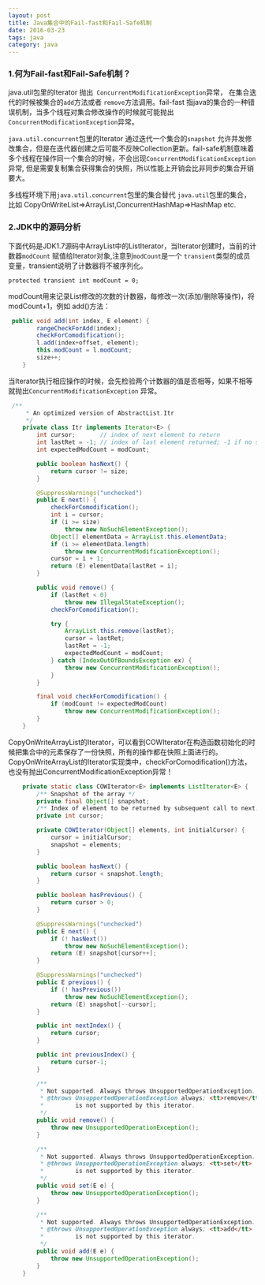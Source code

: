 ```yaml
---
layout: post
title: Java集合中的Fail-fast和Fail-Safe机制
date: 2016-03-23
tags: java
category: java
---
```


### 1.何为Fail-fast和Fail-Safe机制？

java.util包里的Iterator 抛出` ConcurrentModificationException`异常， 在集合迭代的时候被集合的`add`方法或者 `remove`方法调用。fail-fast 指java的集合的一种错误机制，当多个线程对集合修改操作的时候就可能抛出`ConcurrentModificationException`异常。

`java.util.concurrent`包里的Iterator 通过迭代一个集合的`snapshot` 允许并发修改集合，但是在迭代器创建之后可能不反映Collection更新。fail-safe机制意味着多个线程在操作同一个集合的时候，不会出现`ConcurrentModificationException`异常,
但是需要复制集合获得集合的快照，所以性能上开销会比非同步的集合开销要大。

多线程环境下用`java.util.concurrent`包里的集合替代 `java.util`包里的集合，比如 CopyOnWriteList=>ArrayList,ConcurrentHashMap=>HashMap etc.

### 2.JDK中的源码分析

下面代码是JDK1.7源码中ArrayList中的ListIterator，当Iterator创建时，当前的计数器`modCount` 赋值给Iterator对象,注意到`modCount`是一个 `transient`类型的成员变量，transient说明了计数器将不被序列化。
    
    protected transient int modCount = 0;

modCount用来记录List修改的次数的计数器，每修改一次(添加/删除等操作)，将modCount+1，例如 add()方法：

```java
 public void add(int index, E element) {
        rangeCheckForAdd(index);
        checkForComodification();
        l.add(index+offset, element);
        this.modCount = l.modCount;
        size++;
    }
```

<!-- more -->

当Iterator执行相应操作的时候，会先检验两个计数器的值是否相等，如果不相等就抛出`ConcurrentModificationException` 异常。

```java
 /**
     * An optimized version of AbstractList.Itr
     */
    private class Itr implements Iterator<E> {
        int cursor;       // index of next element to return
        int lastRet = -1; // index of last element returned; -1 if no such
        int expectedModCount = modCount;

        public boolean hasNext() {
            return cursor != size;
        }

        @SuppressWarnings("unchecked")
        public E next() {
            checkForComodification();
            int i = cursor;
            if (i >= size)
                throw new NoSuchElementException();
            Object[] elementData = ArrayList.this.elementData;
            if (i >= elementData.length)
                throw new ConcurrentModificationException();
            cursor = i + 1;
            return (E) elementData[lastRet = i];
        }

        public void remove() {
            if (lastRet < 0)
                throw new IllegalStateException();
            checkForComodification();

            try {
                ArrayList.this.remove(lastRet);
                cursor = lastRet;
                lastRet = -1;
                expectedModCount = modCount;
            } catch (IndexOutOfBoundsException ex) {
                throw new ConcurrentModificationException();
            }
        }

        final void checkForComodification() {
            if (modCount != expectedModCount)
                throw new ConcurrentModificationException();
        }
    }
```


CopyOnWriteArrayList的Iterator，可以看到COWIterator在构造函数初始化的时候把集合中的元素保存了一份快照，所有的操作都在快照上面进行的。CopyOnWriteArrayList的Iterator实现类中，checkForComodification()方法，也没有抛出ConcurrentModificationException异常！ 


```java
    private static class COWIterator<E> implements ListIterator<E> {
        /** Snapshot of the array */
        private final Object[] snapshot;
        /** Index of element to be returned by subsequent call to next.  */
        private int cursor;

        private COWIterator(Object[] elements, int initialCursor) {
            cursor = initialCursor;
            snapshot = elements;
        }

        public boolean hasNext() {
            return cursor < snapshot.length;
        }

        public boolean hasPrevious() {
            return cursor > 0;
        }

        @SuppressWarnings("unchecked")
        public E next() {
            if (! hasNext())
                throw new NoSuchElementException();
            return (E) snapshot[cursor++];
        }

        @SuppressWarnings("unchecked")
        public E previous() {
            if (! hasPrevious())
                throw new NoSuchElementException();
            return (E) snapshot[--cursor];
        }

        public int nextIndex() {
            return cursor;
        }

        public int previousIndex() {
            return cursor-1;
        }

        /**
         * Not supported. Always throws UnsupportedOperationException.
         * @throws UnsupportedOperationException always; <tt>remove</tt>
         *         is not supported by this iterator.
         */
        public void remove() {
            throw new UnsupportedOperationException();
        }

        /**
         * Not supported. Always throws UnsupportedOperationException.
         * @throws UnsupportedOperationException always; <tt>set</tt>
         *         is not supported by this iterator.
         */
        public void set(E e) {
            throw new UnsupportedOperationException();
        }

        /**
         * Not supported. Always throws UnsupportedOperationException.
         * @throws UnsupportedOperationException always; <tt>add</tt>
         *         is not supported by this iterator.
         */
        public void add(E e) {
            throw new UnsupportedOperationException();
        }
    }
```



